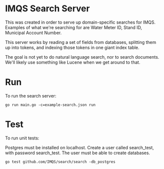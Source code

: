 # IMQS Search Server

This was created in order to serve up domain-specific searches for IMQS. Examples of what we're searching for are
Water Meter ID, Stand ID, Municipal Account Number.

This server works by reading a set of fields from databases, splitting them up into tokens, and indexing
those tokens in one giant index table.

The goal is not yet to do natural language search, nor to search documents. We'll likely use something like Lucene
when we get around to that.

# Run

To run the search server:

	go run main.go -c=example-search.json run

# Test
To run unit tests:

Postgres must be installed on localhost. Create a user called search_test, with
password search_test. The user must be able to create databases.

	go test github.com/IMQS/search/search -db_postgres

